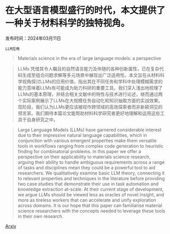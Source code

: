 # 在大型语言模型盛行的时代，本文提供了一种关于材料科学的独特视角。

发布时间：2024年03月11日

`LLM应用`

> Materials science in the era of large language models: a perspective

> LLMs 凭借其令人瞩目的自然语言能力及伴随的各种创新属性，已在复杂代码生成至组合问题求解等多元场景中展现出广泛适用性。本文旨在从材料科学视角探讨LLMs的应用价值，指出其在不同任务和学科中处理模糊需求的能力意味着LLMs有可能成为助力科研的重要工具。我们深入浅出地梳理了LLMs的基本原理，并结合相关文献中的特性与技术进行论述，继而通过两个实际案例展示了LLMs在大规模任务自动化和知识抽取方面的实战效果。现阶段，我们认为LLMs更应该被视作跨领域的高效探索者而非新颖洞见的预言家。我们期待本篇论文能帮助材料科学研究者更好地理解和运用这些工具于自身研究之中。

> Large Language Models (LLMs) have garnered considerable interest due to their impressive natural language capabilities, which in conjunction with various emergent properties make them versatile tools in workflows ranging from complex code generation to heuristic finding for combinatorial problems. In this paper we offer a perspective on their applicability to materials science research, arguing their ability to handle ambiguous requirements across a range of tasks and disciplines mean they could be a powerful tool to aid researchers. We qualitatively examine basic LLM theory, connecting it to relevant properties and techniques in the literature before providing two case studies that demonstrate their use in task automation and knowledge extraction at-scale. At their current stage of development, we argue LLMs should be viewed less as oracles of novel insight, and more as tireless workers that can accelerate and unify exploration across domains. It is our hope that this paper can familiarise material science researchers with the concepts needed to leverage these tools in their own research.

[Arxiv](https://arxiv.org/abs/2403.06949)
